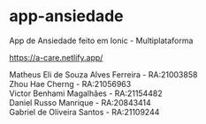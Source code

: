 # app-ansiedade
App de Ansiedade feito em Ionic - Multiplataforma 

https://a-care.netlify.app/

Matheus Eli de Souza Alves Ferreira - RA:21003858<br> 
Zhou Hae Cherng - RA:21056963<br>
Victor Benhami Magalhães - RA:21154482<br>
Daniel Russo Manrique - RA:20843414<br>
Gabriel de Oliveira Santos - RA:21109244<br> 
 

